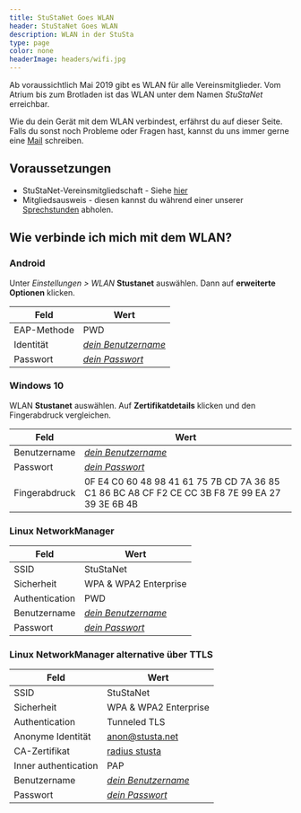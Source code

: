 ```yaml
---
title: StuStaNet Goes WLAN
header: StuStaNet Goes WLAN
description: WLAN in der StuSta
type: page
color: none
headerImage: headers/wifi.jpg
---
```


Ab voraussichtlich Mai 2019 gibt es WLAN für alle Vereinsmitglieder.
Vom Atrium bis zum Brotladen ist das WLAN unter dem Namen _StuStaNet_ erreichbar.

Wie du dein Gerät mit dem WLAN verbindest, erfährst du auf dieser Seite.
Falls du sonst noch Probleme oder Fragen hast, kannst du uns immer gerne eine [Mail](https://stustanet.de/mail/admins) schreiben.

## Voraussetzungen
* StuStaNet-Vereinsmitgliedschaft - Siehe [hier](../index.html)
* Mitgliedsausweis - diesen kannst du während einer unserer [Sprechstunden](../index.html) abholen.

## Wie verbinde ich mich mit dem WLAN?

### Android
Unter _Einstellungen > WLAN_ **Stustanet** auswählen.
Dann auf **erweiterte Optionen** klicken.

|**Feld**|**Wert**|
|--------|--------|
|EAP-Methode| PWD|
|Identität| [_dein Benutzername_](https://account.stustanet.de/login)|
|Passwort| [_dein Passwort_](https://account.stustanet.de/login)|


### Windows 10
WLAN **Stustanet** auswählen. Auf **Zertifikatdetails** klicken und  den Fingerabdruck vergleichen.

|**Feld**|**Wert**|
|--------|--------|
|Benutzername| [_dein Benutzername_](https://account.stustanet.de/login)|
|Passwort| [_dein Passwort_](https://account.stustanet.de/login)|
|Fingerabdruck|0F E4 C0 60 48 98 41 61 75 7B CD 7A 36 85 C1 86 BC A8 CF F2 CE CC 3B F8 7E 99 EA 27 39 3E 6B 4B|

### Linux NetworkManager
|**Feld**|**Wert**|
|--------|--------|
|SSID| StuStaNet|
|Sicherheit| WPA & WPA2 Enterprise|
|Authentication| PWD|
|Benutzername| [_dein Benutzername_](https://account.stustanet.de/login)|
|Passwort| [_dein Passwort_](https://account.stustanet.de/login)|


### Linux NetworkManager alternative über TTLS
|**Feld**|**Wert**|
|--------|--------|
|SSID| StuStaNet|
|Sicherheit| WPA & WPA2 Enterprise|
|Authentication| Tunneled TLS|
|Anonyme Identität| anon@stusta.net|
|CA-Zertifikat| [radius stusta](https://dokumente.stusta.de/zertifikate/TODO.cert.pem)|
|Inner authentication| PAP|
|Benutzername| [_dein Benutzername_](https://account.stustanet.de/login)|
|Passwort| [_dein Passwort_](https://account.stustanet.de/login)|
